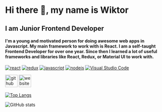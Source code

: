 # Hi there 👋, my name is Wiktor
## I am Junior Frontend Developer
#### I'm a young and motivated person for doing awesome web apps in Javascript. My main framework to work with is React. I am a self-taught Frontend Developer for over one year. Since then I learned a lot of useful frameworks and libraries like React, Redux, or Material UI to work with.

[<img src='https://badges.aleen42.com/src/react.svg' alt='react' target="_blank">](https://reactjs.org/) [<img src='https://badges.aleen42.com/src/redux.svg' alt='redux'  target="_blank" >](https://redux.js.org/) [<img src='https://badges.aleen42.com/src/javascript.svg' alt='javascript' target="_blank">](https://www.javascript.com/) [<img src='https://badges.aleen42.com/src/node.svg' alt='nodejs' target="_blank">](https://nodejs.org/) [<img src='https://badges.aleen42.com/src/visual_studio_code.svg' alt='Visual Studio Code' target="_blank">](https://code.visualstudio.com/)

[<img src='https://cdn.jsdelivr.net/npm/simple-icons@3.0.1/icons/github.svg' alt='github' height='40'>](https://github.com/victorowsky)  [<img src='https://cdn.jsdelivr.net/npm/simple-icons@3.0.1/icons/icloud.svg' alt='website' height='40'>](https://legga.pl/)  

[![Top Langs](https://github-readme-stats.vercel.app/api/top-langs/?username=victorowsky)](https://github.com/anuraghazra/github-readme-stats)

![GitHub stats](https://github-readme-stats.vercel.app/api?username=victorowsky&show_icons=true)  

